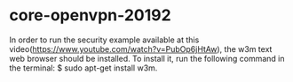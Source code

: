 # core-openvpn-20192

In order to run the security example available at this video(https://www.youtube.com/watch?v=PubOp6jHtAw), the w3m text web browser should be installed. To install it, run the following command in the terminal: $ sudo apt-get install w3m.
